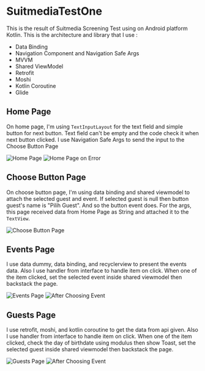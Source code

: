 # SuitmediaTestOne
This is the result of Suitmedia Screening Test using on Android platform Kotlin. This is the architecture and library that I use :
- Data Binding
- Navigation Component and Navigation Safe Args
- MVVM
- Shared ViewModel
- Retrofit
- Moshi
- Kotlin Coroutine
- Glide

## Home Page
On home page, I'm using ```TextInputLayout``` for the text field and simple button for next button. Text field can't be empty and the code check it when next button clicked. I use Navigation Safe Args to send the input to the Choose Button Page

![Home Page](https://i.ibb.co/ZK44pXg/Home-Page-Test-One.png) ![Home Page on Error](https://i.ibb.co/f45b5W9/Home-Page-on-Error-Test-One.png)

## Choose Button Page
On choose button page, I'm using data binding and shared viewmodel to attach the selected guest and event. If selected guest is null then button guest's name is "Pilih Guest". And so the button event does. For the args, this page received data from Home Page as String and attached it to the ```TextView```.

![Choose Button Page](https://i.ibb.co/zJKHK0B/Choose-Button.png)

## Events Page
I use data dummy, data binding, and recyclerview to present the events data. Also I use handler from interface to handle item on click. When one of the item clicked, set the selected event inside shared viewmodel then backstack the page.

![Events Page](https://i.ibb.co/DrFhqnp/Events-Page.png) ![After Choosing Event](https://i.ibb.co/PmZBm8X/Choose-Button-after-Choosing-Event.png)

## Guests Page
I use retrofit, moshi, and kotlin coroutine to get the data from api given. Also I use handler from interface to handle item on click. When one of the item clicked, check the day of birthdate using modulus then show Toast, set the selected guest inside shared viewmodel then backstack the page.

![Guests Page](https://i.ibb.co/2gvPJ0r/Guests-Page.png) ![After Choosing Event](https://i.ibb.co/w0hmTpL/Choose-Button-after-Choosing-Guest.png)
